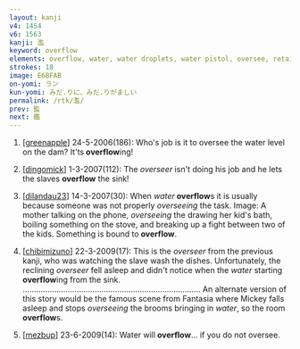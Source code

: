 ```yaml
---
layout: kanji
v4: 1454
v6: 1563
kanji: 濫
keyword: overflow
elements: overflow, water, water droplets, water pistol, oversee, retainer, slave, reclining, lying down, one, floor, dish
strokes: 18
image: E6BFAB
on-yomi: ラン
kun-yomi: みだ.りに、みだ.りがましい
permalink: /rtk/濫/
prev: 監
next: 鑑
---
```


1) [<a href="http://kanji.koohii.com/profile/greenapple">greenapple</a>] 24-5-2006(186): Who&#039;s job is it to oversee the water level on the dam? It&#039;ts<strong> overflow</strong>ing!

2) [<a href="http://kanji.koohii.com/profile/dingomick">dingomick</a>] 1-3-2007(112): The <em>overseer</em> isn&#039;t doing his job and he lets the slaves <strong>overflow</strong> the sink!

3) [<a href="http://kanji.koohii.com/profile/dilandau23">dilandau23</a>] 14-3-2007(30): When <em>water</em><strong> overflow</strong>s it is usually because someone was not properly <em>overseeing</em> the task. Image: A mother talking on the phone, <em>overseeing</em> the drawing her kid&#039;s bath, boiling something on the stove, and breaking up a fight between two of the kids. Something is bound to<strong> overflow</strong>.

4) [<a href="http://kanji.koohii.com/profile/chibimizuno">chibimizuno</a>] 22-3-2009(17): This is the <em>overseer</em> from the previous kanji, who was watching the slave wash the dishes. Unfortunately, the reclining <em>overseer</em> fell asleep and didn&#039;t notice when the <em>water</em> starting<strong> overflow</strong>ing from the sink. ............................................................................... An alternate version of this story would be the famous scene from Fantasia where Mickey falls asleep and stops <em>overseeing</em> the brooms bringing in <em>water</em>, so the room<strong> overflow</strong>s.

5) [<a href="http://kanji.koohii.com/profile/mezbup">mezbup</a>] 23-6-2009(14): Water will<strong> overflow</strong>... if you do not oversee.

